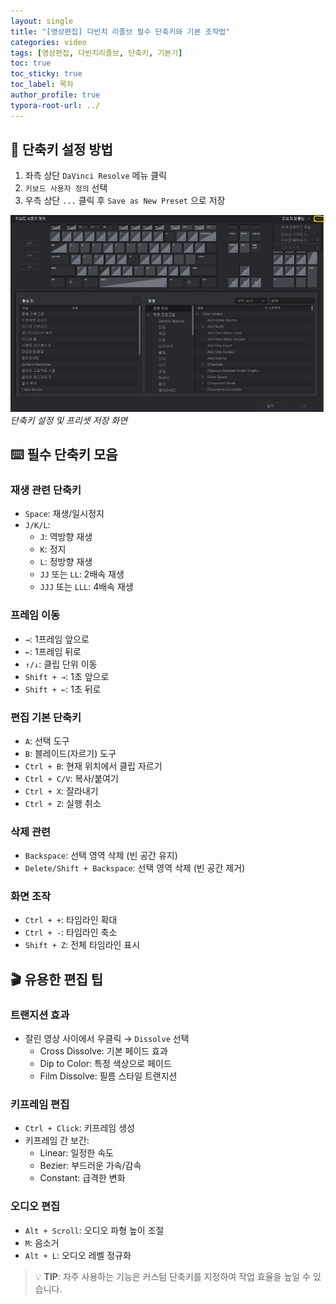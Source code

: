 ```yaml
---
layout: single
title: "[영상편집] 다빈치 리졸브 필수 단축키와 기본 조작법"
categories: video
tags: [영상편집, 다빈치리졸브, 단축키, 기본기]
toc: true
toc_sticky: true
toc_label: 목차
author_profile: true
typora-root-url: ../
---
```


## 🎯 단축키 설정 방법

1. 좌측 상단 `DaVinci Resolve` 메뉴 클릭
2. `키보드 사용자 정의` 선택
3. 우측 상단 `...` 클릭 후 `Save as New Preset` 으로 저장

![단축키 설정 화면](/assets/images/2024-10-03-DR_2/DR단축1.png)
*단축키 설정 및 프리셋 저장 화면*

## ⌨️ 필수 단축키 모음

### 재생 관련 단축키
- `Space`: 재생/일시정지
- `J/K/L`: 
  - `J`: 역방향 재생
  - `K`: 정지
  - `L`: 정방향 재생
  - `JJ` 또는 `LL`: 2배속 재생
  - `JJJ` 또는 `LLL`: 4배속 재생

### 프레임 이동
- `→`: 1프레임 앞으로
- `←`: 1프레임 뒤로
- `↑/↓`: 클립 단위 이동
- `Shift + →`: 1초 앞으로
- `Shift + ←`: 1초 뒤로

### 편집 기본 단축키
- `A`: 선택 도구
- `B`: 블레이드(자르기) 도구
- `Ctrl + B`: 현재 위치에서 클립 자르기
- `Ctrl + C/V`: 복사/붙여기
- `Ctrl + X`: 잘라내기
- `Ctrl + Z`: 실행 취소

### 삭제 관련
- `Backspace`: 선택 영역 삭제 (빈 공간 유지)
- `Delete/Shift + Backspace`: 선택 영역 삭제 (빈 공간 제거)

### 화면 조작
- `Ctrl + +`: 타임라인 확대
- `Ctrl + -`: 타임라인 축소
- `Shift + Z`: 전체 타임라인 표시

## 🎬 유용한 편집 팁

### 트랜지션 효과
- 잘린 영상 사이에서 우클릭 → `Dissolve` 선택
  - Cross Dissolve: 기본 페이드 효과
  - Dip to Color: 특정 색상으로 페이드
  - Film Dissolve: 필름 스타일 트랜지션

### 키프레임 편집
- `Ctrl + Click`: 키프레임 생성
- 키프레임 간 보간:
  - Linear: 일정한 속도
  - Bezier: 부드러운 가속/감속
  - Constant: 급격한 변화

### 오디오 편집
- `Alt + Scroll`: 오디오 파형 높이 조절
- `M`: 음소거
- `Alt + L`: 오디오 레벨 정규화

> 💡 **TIP**: 자주 사용하는 기능은 커스텀 단축키를 지정하여 작업 효율을 높일 수 있습니다.
